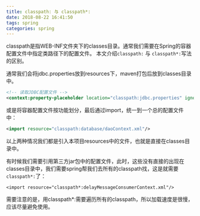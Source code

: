 ```yaml
---
title: classpath: 与 classpath*:
date: 2018-08-22 16:41:50
tags: spring
categories: spring
---
```


classpath是指WEB-INF文件夹下的classes目录。通常我们需要在Spring的容器配置文件中指定类路径下的配置文件。
本文介绍`classpath:` 与 `classpath*:`写法的区别。

<!-- more -->

通常我们会将jdbc.properties放到resources下，maven打包后放到classes目录中。
```xml
<!-- 读取JDBC配置文件 -->
<context:property-placeholder location="classpath:jdbc.properties" ignore-unresolvable="true"/>
```
或是将容器配置文件按功能划分，最后通过import，统一到一个总的配置文件中：
```xml
<import resource="classpath:database/daoContext.xml"/>
```
以上两种情况我们都是引入本项目resources中的文件，也就是直接在classes目录中。

有时候我们需要引用第三方jar包中的配置文件，此时，这些没有直接的出现在classes目录中，我们需要spring帮我们去所有的classpath找，这是就需要`classpath*:`了：
```
<import resource="classpath*:delayMessageConsumerContext.xml"/>
```

需要注意的是，用classpath*:需要遍历所有的classpath，所以加载速度是很慢，应该尽量避免使用。
